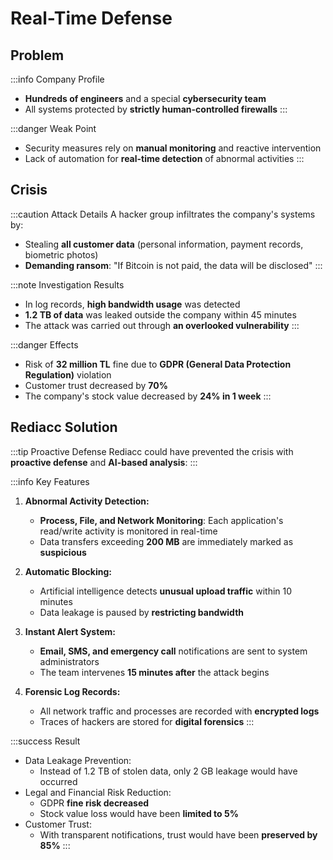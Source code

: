 # Real-Time Defense

## Problem

:::info Company Profile
- **Hundreds of engineers** and a special **cybersecurity team**
- All systems protected by **strictly human-controlled firewalls**
:::

:::danger Weak Point
- Security measures rely on **manual monitoring** and reactive intervention
- Lack of automation for **real-time detection** of abnormal activities
:::

## Crisis

:::caution Attack Details
A hacker group infiltrates the company's systems by:
- Stealing **all customer data** (personal information, payment records, biometric photos)
- **Demanding ransom**: "If Bitcoin is not paid, the data will be disclosed"
:::

:::note Investigation Results
- In log records, **high bandwidth usage** was detected
- **1.2 TB of data** was leaked outside the company within 45 minutes
- The attack was carried out through **an overlooked vulnerability**
:::

:::danger Effects
- Risk of **32 million TL** fine due to **GDPR (General Data Protection Regulation)** violation
- Customer trust decreased by **70%**
- The company's stock value decreased by **24% in 1 week**
:::

## Rediacc Solution

:::tip Proactive Defense
Rediacc could have prevented the crisis with **proactive defense** and **AI-based analysis**:
:::

:::info Key Features
1. **Abnormal Activity Detection:**
   - **Process, File, and Network Monitoring**: Each application's read/write activity is monitored in real-time
   - Data transfers exceeding **200 MB** are immediately marked as **suspicious**

2. **Automatic Blocking:**
   - Artificial intelligence detects **unusual upload traffic** within 10 minutes
   - Data leakage is paused by **restricting bandwidth**

3. **Instant Alert System:**
   - **Email, SMS, and emergency call** notifications are sent to system administrators
   - The team intervenes **15 minutes after** the attack begins

4. **Forensic Log Records:**
   - All network traffic and processes are recorded with **encrypted logs**
   - Traces of hackers are stored for **digital forensics**
:::

:::success Result
- Data Leakage Prevention:
  - Instead of 1.2 TB of stolen data, only 2 GB leakage would have occurred
- Legal and Financial Risk Reduction:
  - GDPR **fine risk decreased**
  - Stock value loss would have been **limited to 5%**
- Customer Trust:
  - With transparent notifications, trust would have been **preserved by 85%**
:::

